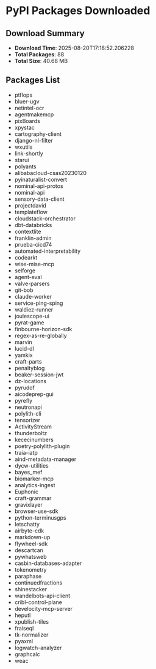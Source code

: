 # PyPI Packages Downloaded

## Download Summary
- **Download Time**: 2025-08-20T17:18:52.206228
- **Total Packages**: 88
- **Total Size**: 40.68 MB

## Packages List
- ptflops
- bluer-ugv
- netintel-ocr
- agentmakemcp
- pixBoards
- xpystac
- cartography-client
- django-nl-filter
- wxutils
- link-shortly
- starui
- polyants
- alibabacloud-csas20230120
- pyinaturalist-convert
- nominal-api-protos
- nominal-api
- sensory-data-client
- projectdavid
- templateflow
- cloudstack-orchestrator
- dbt-databricks
- contextlite
- franklin-admin
- prueba-cicd74
- automated-interpretability
- codearkt
- wise-mise-mcp
- selforge
- agent-eval
- valve-parsers
- git-bob
- claude-worker
- service-ping-sping
- waldiez-runner
- joulescope-ui
- pyrat-game
- finbourne-horizon-sdk
- regex-as-re-globally
- marvin
- lucid-dl
- yamkix
- craft-parts
- penaltyblog
- beaker-session-jwt
- dz-locations
- pyrudof
- aicodeprep-gui
- pyrefly
- neutronapi
- polylith-cli
- tensorizer
- ActivityStream
- thunderboltz
- kececinumbers
- poetry-polylith-plugin
- traia-iatp
- aind-metadata-manager
- dycw-utilities
- bayes_mef
- biomarker-mcp
- analytics-ingest
- Euphonic
- craft-grammar
- gravixlayer
- browser-use-sdk
- python-terminusgps
- letschatty
- airbyte-cdk
- markdown-up
- flywheel-sdk
- descartcan
- pywhatsweb
- casbin-databases-adapter
- tokenometry
- paraphase
- continuedfractions
- shinestacker
- wandelbots-api-client
- cribl-control-plane
- develocity-mcp-server
- heputl
- xpublish-tiles
- fraiseql
- tk-normalizer
- pyaxml
- logwatch-analyzer
- graphcalc
- weac
